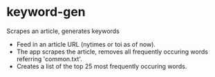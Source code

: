 # keyword-gen
Scrapes an article, generates keywords

<ul>
<li>Feed in an article URL (nytimes or toi as of now). 
<li>The app scrapes the article, removes all frequently occuring words referring 'common.txt'.
<li>Creates a list of the top 25 most frequently occuring words.
</ul>



